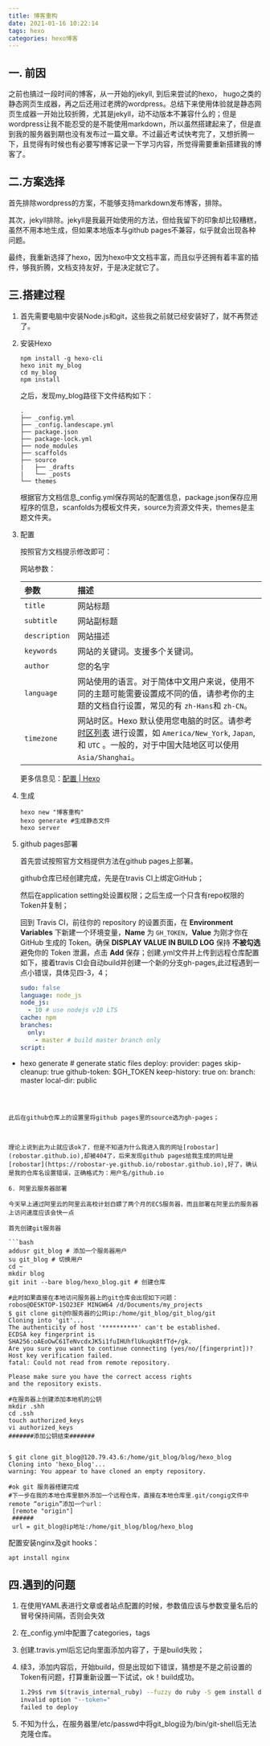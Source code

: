 ```yaml
---
title: 博客重构
date: 2021-01-16 10:22:14
tags: hexo
categories: hexo博客
---
```


## 一. 前因

之前也搞过一段时间的博客，从一开始的jekyll, 到后来尝试的hexo， hugo之类的静态网页生成器，再之后还用过老牌的wordpress。总结下来使用体验就是静态网页生成器一开始比较折腾，尤其是jekyll，动不动版本不兼容什么的；但是wordpress让我不能忍受的是不能使用markdown，所以虽然搭建起来了，但是直到我的服务器到期也没有发布过一篇文章。不过最近考试快考完了，又想折腾一下，且觉得有时候也有必要写博客记录一下学习内容，所觉得需要重新搭建我的博客了。

## 二.方案选择

首先排除wordpress的方案，不能够支持markdown发布博客，排除。

其次，jekyll排除。jekyll是我最开始使用的方法，但给我留下的印象却比较糟糕，虽然不用本地生成，但如果本地版本与github pages不兼容，似乎就会出现各种问题。

最终，我重新选择了hexo，因为hexo中文文档丰富，而且似乎还拥有着丰富的插件，够我折腾，文档支持友好，于是决定就它了。

## 三.搭建过程

1. 首先需要电脑中安装Node.js和git，这些我之前就已经安装好了，就不再赘述了。

2. 安装Hexo

   ```shell
   npm install -g hexo-cli
   hexo init my_blog
   cd my_blog
   npm install
   ```

   之后，发现my_blog路径下文件结构如下：

   ```
   .
   ├── _config.yml
   ├── _config.landescape.yml
   ├── package.json
   ├── package-lock.yml
   ├── node_modules
   ├── scaffolds
   ├── source
   |   ├── _drafts
   |   └── _posts
   └── themes
   ```

   根据官方文档信息_config.yml保存网站的配置信息，package.json保存应用程序的信息，scanfolds为模板文件夹，source为资源文件夹，themes是主题文件夹。

3. 配置

   按照官方文档提示修改即可：

   网站参数：

   | 参数          | 描述                                                                                                                                                                                                                         |
   | :------------ | :--------------------------------------------------------------------------------------------------------------------------------------------------------------------------------------------------------------------------- |
   | `title`       | 网站标题                                                                                                                                                                                                                     |
   | `subtitle`    | 网站副标题                                                                                                                                                                                                                   |
   | `description` | 网站描述                                                                                                                                                                                                                     |
   | `keywords`    | 网站的关键词。支援多个关键词。                                                                                                                                                                                               |
   | `author`      | 您的名字                                                                                                                                                                                                                     |
   | `language`    | 网站使用的语言。对于简体中文用户来说，使用不同的主题可能需要设置成不同的值，请参考你的主题的文档自行设置，常见的有 `zh-Hans`和 `zh-CN`。                                                                                     |
   | `timezone`    | 网站时区。Hexo 默认使用您电脑的时区。请参考 [时区列表](https://en.wikipedia.org/wiki/List_of_tz_database_time_zones) 进行设置，如 `America/New_York`, `Japan`, 和 `UTC` 。一般的，对于中国大陆地区可以使用 `Asia/Shanghai`。 |

   更多信息见：[配置 | Hexo](https://hexo.io/zh-cn/docs/configuration)

4. 生成

   ```shell
   hexo new "博客重构"
   hexo generate #生成静态文件
   hexo server
   ```

5. github pages部署

   首先尝试按照官方文档提供方法在github pages上部署。

   

   github仓库已经创建完成，先是在travis CI上绑定GitHub；
   
   
   
   然后在application setting处设置权限；之后生成一个只含有repo权限的Token并复制；
   
   
   
   回到 Travis CI，前往你的 repository 的设置页面，在 **Environment Variables** 下新建一个环境变量，**Name** 为 `GH_TOKEN`，**Value** 为刚才你在 GitHub 生成的 Token。确保 **DISPLAY VALUE IN BUILD LOG** 保持 **不被勾选** 避免你的 Token 泄漏，点击 **Add** 保存；创建.yml文件并上传到远程仓库配置如下，接着travis CI会自动build并创建一个新的分支gh-pages,此过程遇到一点小错误，具体见四-3，4；
   
   ```yaml
   sudo: false
   language: node_js
   node_js:
     - 10 # use nodejs v10 LTS
   cache: npm
   branches:
     only:
       - master # build master branch only
   script:
  - hexo generate # generate static files
   deploy:
     provider: pages
     skip-cleanup: true
     github-token: $GH_TOKEN
     keep-history: true
     on:
       branch: master
     local-dir: public
   ```
   
   
   
   此后在github仓库上的设置里将github pages里的source选为gh-pages；
   
   
   
   理论上说到此为止就应该ok了，但是不知道为什么我进入我的网址[robostar](robostar.github.io),却被404了，后来发现github pages给我生成的网址是[robostar](https://robostar-ye.github.io/robostar.github.io),好了，确认是我的仓库名设置错误，正确格式为：用户名/github.io
   
6. 阿里云服务器部署

   今天早上通过阿里云的阿里云高校计划白嫖了两个月的ECS服务器，而且部署在阿里云的服务器上访问速度应该会快一点

   首先创建git服务器

   ```bash
   addusr git_blog # 添加一个服务器用户
   su git_blog # 切换用户
   cd ~
   mkdir blog
   git init --bare blog/hexo_blog.git # 创建仓库
   
   #此时如果直接在本地访问服务器上的git仓库会出现如下问题：
   robos@DESKTOP-1SO23EF MINGW64 /d/Documents/my_projects
   $ git clone git@你服务器的公网ip:/home/git_blog/git_blog/git
   Cloning into 'git'...
   The authenticity of host '**********' can't be established.
   ECDSA key fingerprint is SHA256:oAEoOwC61TeNvcdxJK5i1fuIHUhflUkuqk8tfTd+/gk.
   Are you sure you want to continue connecting (yes/no/[fingerprint])?
   Host key verification failed.
   fatal: Could not read from remote repository.
   
   Please make sure you have the correct access rights
   and the repository exists.
   
   #在服务器上创建添加本地机的公钥
   mkdir .shh
   cd .ssh
   touch authorized_keys
   vi authorized_keys
   #######添加公钥结束#######
   
   
   $ git clone git_blog@120.79.43.6:/home/git_blog/blog/hexo_blog
   Cloning into 'hexo_blog'...
   warning: You appear to have cloned an empty repository.
   
   #ok git 服务器搭建完成
   #下一步在我的本地仓库里额外添加一个远程仓库，直接在本地仓库里.git/congig文件中remote “origin”添加一个url：
   	[remote "origin"]
   	######
   	url = git_blog@ip地址:/home/git_blog/blog/hexo_blog
   ```

   配置安装nginx及git hooks：

   ```bash
   apt install nginx
   
   ```

   

## 四.遇到的问题

1. 在使用YAML表进行文章或者站点配置的时候，参数值应该与参数变量名后的冒号保持间隔，否则会失效

2. 在_config.yml中配置了categories，tags

3. 创建.travis.yml后忘记向里面添加内容了，于是build失败；

4. 续3，添加内容后，开始build，但是出现如下错误，猜想是不是之前设置的Token有问题，打算重新设置一下试试，ok！build成功。

   ```bash
   1.29s$ rvm $(travis_internal_ruby) --fuzzy do ruby -S gem install dpl
   invalid option "--token="
   failed to deploy
   ```

5. 不知为什么，在服务器里/etc/passwd中将git_blog设为/bin/git-shell后无法克隆仓库。